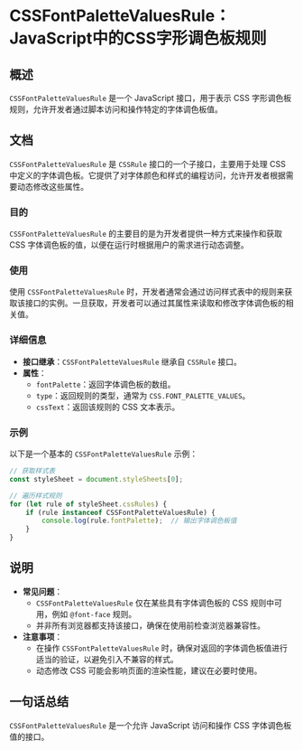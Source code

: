 <!--
Meta Description: # CSSFontPaletteValuesRule：JavaScript中的CSS字形调色板规则 ## 概述 `CSSFontPaletteValuesRule` 是一个 JavaScript 接口，用于表示 CSS 字形调色板规则，允许开发者通过脚本访问和操作特定的字体调色板值。 ## 文档 `...
Meta Keywords: cssfontpalettevaluesrule, css, javascript, rule, cssrule
-->

# CSSFontPaletteValuesRule：JavaScript中的CSS字形调色板规则

## 概述
`CSSFontPaletteValuesRule` 是一个 JavaScript 接口，用于表示 CSS 字形调色板规则，允许开发者通过脚本访问和操作特定的字体调色板值。

## 文档
`CSSFontPaletteValuesRule` 是 `CSSRule` 接口的一个子接口，主要用于处理 CSS 中定义的字体调色板。它提供了对字体颜色和样式的编程访问，允许开发者根据需要动态修改这些属性。

### 目的
`CSSFontPaletteValuesRule` 的主要目的是为开发者提供一种方式来操作和获取 CSS 字体调色板的值，以便在运行时根据用户的需求进行动态调整。

### 使用
使用 `CSSFontPaletteValuesRule` 时，开发者通常会通过访问样式表中的规则来获取该接口的实例。一旦获取，开发者可以通过其属性来读取和修改字体调色板的相关值。

### 详细信息
- **接口继承**：`CSSFontPaletteValuesRule` 继承自 `CSSRule` 接口。
- **属性**：
  - `fontPalette`：返回字体调色板的数组。
  - `type`：返回规则的类型，通常为 `CSS.FONT_PALETTE_VALUES`。
  - `cssText`：返回该规则的 CSS 文本表示。

### 示例
以下是一个基本的 `CSSFontPaletteValuesRule` 示例：

```javascript
// 获取样式表
const styleSheet = document.styleSheets[0];

// 遍历样式规则
for (let rule of styleSheet.cssRules) {
    if (rule instanceof CSSFontPaletteValuesRule) {
        console.log(rule.fontPalette);  // 输出字体调色板值
    }
}
```

## 说明
- **常见问题**：
  - `CSSFontPaletteValuesRule` 仅在某些具有字体调色板的 CSS 规则中可用，例如 `@font-face` 规则。
  - 并非所有浏览器都支持该接口，确保在使用前检查浏览器兼容性。
- **注意事项**：
  - 在操作 `CSSFontPaletteValuesRule` 时，确保对返回的字体调色板值进行适当的验证，以避免引入不兼容的样式。
  - 动态修改 CSS 可能会影响页面的渲染性能，建议在必要时使用。

## 一句话总结
`CSSFontPaletteValuesRule` 是一个允许 JavaScript 访问和操作 CSS 字体调色板值的接口。